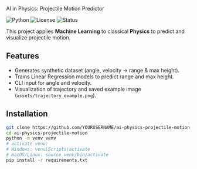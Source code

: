 AI in Physics: Projectile Motion Predictor

![Python](https://img.shields.io/badge/Python-3.8+-blue.svg)
![License](https://img.shields.io/badge/License-MIT-green.svg)
![Status](https://img.shields.io/badge/Project-Active-brightgreen.svg)

This project applies **Machine Learning** to classical **Physics** to predict and visualize projectile motion.

## Features
- Generates synthetic dataset (angle, velocity → range & max height).
- Trains Linear Regression models to predict range and max height.
- CLI input for angle and velocity.
- Visualization of trajectory and saved example image (`assets/trajectory_example.png`).

## Installation
```bash
git clone https://github.com/YOURUSERNAME/ai-physics-projectile-motion.git
cd ai-physics-projectile-motion
python -m venv venv
# activate venv:
# Windows: venv\Scripts\activate
# macOS/Linux: source venv/bin/activate
pip install -r requirements.txt
